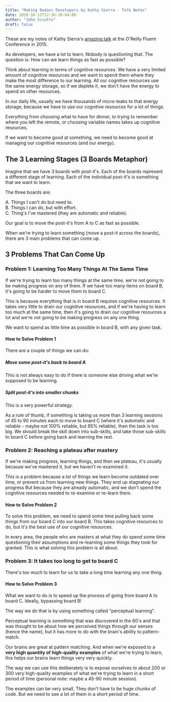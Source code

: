 ```yaml
---
title: "Making Badass Developers by Kathy Sierra - Talk Notes" 
date: 2020-10-12T12:36:10-04:00 
author: "John Sciutto" 
draft: false
---
```


These are my notes of Kathy Sierra's [amazing talk](https://www.youtube.com/watch?v=FKTxC9pl-WM&ab_channel=O%27Reilly) at the O'Reilly Fluent
Conference in 2015.

As developers, we have a lot to learn. Nobody is questioning that. The
question is: How can we learn things as fast as possible?

Think about learning in terms of cognitive resources. We have a very limited
amount of cognitive resources and we want to spend them where they make the
most difference to our learning. All our cognitive resources use the same
energy storage, so if we deplete it, we don't have the energy to spend on
other resources.

In our daily life, usually we have thousands of micro-leaks to that energy
storage, because we have to use our cognitive resources for a lot of
things.

Everything from choosing what to have for dinner, to trying to remember where
you left the remote, or choosing variable names takes up cognitive resources.

If we want to become good at something, we need to become good at managing
our cognitive resources (and our energy).

## The 3 Learning Stages (3 Boards Metaphor)

Imagine that we have 3 boards with post-it's. Each of the boards represent a
different stage of learning. Each of the individual post-it's is something
that we want to learn.

The three boards are:

A. Things I can't do but need to.  
B. Things I can do, but with effort.  
C. Thing's I've mastered (they are automatic and reliable).

Our goal is to move the post-it's from A to C as fast as possible.

When we're trying to learn something (move a post-it across the boards),
there are 3 main problems that can come up.

## 3 Problems That Can Come Up

### Problem 1: Learning Too Many Things At The Same Time

If we're trying to learn too many things at the same time, we're not going
to be making progress on any of them. If we have too many items on board B,
it's going to be harder to move them to board C.

This is because everything that is in board B requires cognitive resources.
It takes very little to drain our cognitive resources, and if we're having
to learn too much at the same time, then it's going to drain our cognitive
resources a lot and we're not going to be making progress on any one thing.

We want to spend as little time as possible in board B, with any given task.

#### How to Solve Problem 1

There are a couple of things we can do:

##### Move some post-it's back to board A

This is not always easy to do if there is someone else driving what we're
supposed to be learning.

##### Split post-it's into smaller chunks

This is a very powerful strategy.

As a rule of thumb, if something is taking us more than 3 learning sessions
of 45 to 90 minutes each to move to board C (where it's automatic and
reliable - maybe not 100% reliable, but 95% reliable), then the task is too
big. We should break the skill down into sub-skills, and take those
sub-skills to board C before going back and learning the rest.

### Problem 2: Reaching a plateau after mastery

If we're making progress, learning things, and then we plateau, it's
usually because we've mastered it, but we haven't re-examined it.

This is a problem because a lot of things we learn become outdated over time,
or prevent us from learning new things. They end up stagnating our progress
But because they are already automatic, and we don't spend the cognitive
resources needed to re-examine or re-learn them.

#### How to Solve Problem 2

To solve this problem, we need to spend some time pulling back some things
from our board C into our board B. This takes cognitive resources to do,
but it's the best use of our cognitive resources.

In every area, the people who are masters at what they do spend some time
questioning their assumptions and re-learning some things they took for
granted. This is what solving this problem is all about.

### Problem 3: It takes too long to get to board C

There's too much to learn for us to take a long time learning any one thing.

#### How to Solve Problem 3

What we want to do is to speed up the process of going from board A to board
C. Ideally, bypassing board B!

The way we do that is by using something called "perceptual learning".

Perceptual learning is something that was discovered in the 60's and that was
thought to be about how we perceived things through our senses (hence the
name), but it has more to do with the brain's ability to pattern-match.

Our brains are great at pattern matching. And when we're exposed to a **very
high quantity of high-quality examples** of what we're trying to learn, this
helps our brains learn things very very quickly.

The way we can use this deliberately is to expose ourselves to about 200 or
300 very high-quality examples of what we're trying to learn in a short
period of time (personal note: maybe a 45-90 minute session).

The examples can be very small. They don't have to be huge chunks of code.
But we need to see a lot of them in a short period of time.
